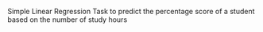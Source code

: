 Simple Linear Regression Task to predict the percentage score of a student based on the number of study hours 
